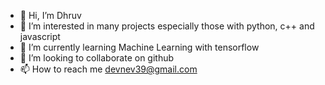 - 👋 Hi, I’m Dhruv 
- 👀 I’m interested in many projects especially those with python, c++ and javascript
- 🌱 I’m currently learning Machine Learning with tensorflow 
- 💞️ I’m looking to collaborate on github
- 📫 How to reach me devnev39@gmail.com

<!---
devnev39/devnev39 is a ✨ special ✨ repository because its `README.md` (this file) appears on your GitHub profile.
You can click the Preview link to take a look at your changes.
--->
